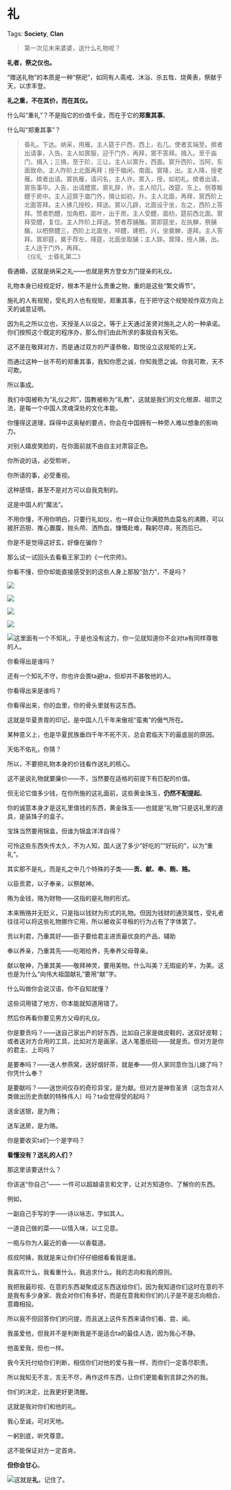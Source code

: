 # 礼

Tags: **Society**, **Clan**

> 第一次见未来婆婆，送什么礼物呢？



**礼者，祭之仪也。**

“赠送礼物”的本质是一种“祭祀”，如同有人斋戒、沐浴、杀五牲、烧黄表，祭献于天，以求丰登。

**礼之重，不在其价，而在其仪。**

什么叫“重礼”？不是指它的价值千金，而在于它的**郑重其事**。

什么叫“郑重其事”？


> 昏礼。下达。纳采，用雁。主人筵于户西，西上，右几。使者玄端至。摈者出请事，入告。主人如賔服，迎于门外，再拜，賔不答拜。揖入。至于庙门，揖入；三揖，至于阶，三让。主人以賔升，西面。賔升西阶。当阿，东面致命。主人阼阶上北面再拜；授于楹闲，南面。賔降，出。主人降，授老雁。摈者出请。賔执雁，请问名，主人许。賔入，授，如初礼。摈者出请，賔告事毕。入告，出请醴賔。賔礼辞，许。主人彻几，改筵，东上。侧尊甒醴于房中。主人迎賔于庿门外，揖让如初，升。主人北面，再拜，賔西阶上北面答拜。主人拂几授校，拜送。賔以几辟，北面设于坐，左之，西阶上答拜。赞者酌醴，加角柶，面叶，出于房。主人受醴，面枋，筵前西北面。賔拜受醴，复位。主人阼阶上拜送。赞者荐脯醢。賔即筵坐，左执觯，祭脯醢，以柶祭醴三，西阶上北面坐，啐醴，建柶，兴，坐奠觯，遂拜。主人答拜。賔即筵，奠于荐左，降筵，北面坐取脯；主人辞。賔降，授人脯，出。主人送于门外，再拜。  
> 《仪礼 · 士昏礼第二》

昏通婚，这就是纳采之礼——也就是男方登女方门提亲的礼仪。

礼物本身已经规定好，根本不是什么贵重之物，重的是这些“繁文缛节”。

施礼的人有规矩，受礼的人也有规矩，郑重其事，在于把守这个规矩视作双方向上天的诚意证明。

因为礼之所以立也，天授圣人以设之。等于上天通过圣贤对施礼之人的一种承诺。你们按照这个既定的程序办，那么你们由此所求的事就自有天佑。

这不是在敬拜对方，而是通过双方的严谨恭敬，取悦设立这规矩的上天。

而通过这种一丝不苟的郑重其事，我知你愿之诚，你知我愿之诚。你我可欺，天不可欺。

所以事成。

我们中国被称为“礼仪之邦”，国教被称为“礼教”，这就是我们的文化根源、祖宗之法，是每一个中国人灵魂深处的文化本能。

你懂得这道理，踩得中这奥秘的要点，你会在中国拥有一种旁人难以想象的影响力。

对别人嬉皮笑脸的，在你面前就不由自主对肃容正色。

你所说的话，必受聆听，

你所请的事，必受重视。

这种感情，甚至不是对方可以自我克制的。

这是中国人的“魔法”。

不用你懂，不用你明白，只要行礼如仪，也一样会让你满腔热血莫名的沸腾，可以披肝沥胆、推心置腹，抛头颅、洒热血，慷慨赴难，鞠躬尽瘁，死而后已。

你是不是觉得这好玄，好像在骗你？

那么试一试回头去看看王家卫的《一代宗师》。

你看不懂，但你却能直接感受到的这些人身上那股“劲力”，不是吗？

![](https://pic1.zhimg.com/50/v2-8c6cd3a201ef0045c3a702ac855ad545_720w.jpg?source=1940ef5c)  


![](https://picx.zhimg.com/50/v2-5f97ed68cc90bc3cf7abef5e78679630_720w.jpg?source=1940ef5c)  


![](https://picx.zhimg.com/50/v2-2f4e3000fdcd72316325de7f8acfb111_720w.jpg?source=1940ef5c)  


![](https://picx.zhimg.com/50/v2-500140b0133a6a635eb604c0f40d5d3a_720w.jpg?source=1940ef5c)  


![](https://picx.zhimg.com/50/v2-4c21c587e92f13e1c6fcec972b386baa_720w.jpg?source=1940ef5c)这里面有一个不知礼，于是也没有这力，你一见就知道你不会对ta有同样尊敬的人。

你看得出是谁吗？

还有一个知礼不守，你也许会畏ta避ta，但却并不甚敬他的人。

你看得出来是谁吗？

  


你看得出来，你的血里，你的骨头里就有这东西。

这就是华夏贵胄的印记，是中国人几千年来傲视“蛮夷”的傲气所在。

某种意义上，也是华夏民族垂四千年不死不灭，总会君临天下的最底层的原因。

天佑不佑礼，你猜？

  


所以，不要把礼物本身的价钱看作送礼的核心。

这不是说礼物就要廉价——不，当然要在适格的前提下有匹配的价值。

但无论它值多少钱，在你所施的这礼面前，这些黄金珠玉，**仍然不配提起**。

你的诚意本身才是这礼里值钱的东西，黄金珠玉——也就是“礼物”只是这礼里的道具，是装珠子的盒子。

宝珠当然要用锦盒，但谁为锦盒洋洋自得？

可怜这些东西失传太久，不为人知，国人送了多少“好吃的”“好玩的”，以为“重礼”。

其实那不是礼，而是礼之中几个特殊的子类——**贡、献、奉、贿、赂。**

以臣贡君，以子奉亲，以祭献神。

贿为金钱，赂为财物——这指的是礼物的形式。

本来贿赂并无贬义，只是指以钱财为形式的礼物。但因为钱财的通货属性，受礼者往往可以将这些礼物挪作它用，所以被收买寻租的行为占有了字体罢了。

贡以利君，乃重其好——臣子要给君主进贡最优良的产品，辅助

奉以养亲，乃重其先——吃喝给养，先奉养父母尊亲。

献以敬神，乃重其美——敬拜神灵，要用美物。什么叫美？无瑕疵的羊，为美。这也是为什么“向伟大祖国献礼”要用“献”字。

什么叫做你会说汉语，你不自知就懂？

这些词用错了地方，你本能就知道用错了。

  


然后你再看你要见男方父母的礼仪。

你是要贡吗？——送自己家出产的好东西，比如自己家是做皮鞋的，送双好皮鞋；或者送对方合用的工具，比如对方是画家，送人笔墨纸砚——就是贡。但对方是你的君主、上司吗？

是要奉吗？——送人参燕窝，送好烟好茶，就是奉——但人家同意你当儿媳了吗？你凭什么奉？

是要献吗？——送世间仅存的奇珍异宝，是为献。但对方是神哲圣贤（这包含对人类做出历史贡献的特殊伟人）吗？ta会觉得受的起吗？

送金送银，是为贿；

送车送房，是为赂。

你是要收买ta们一个是字吗？

  


**看懂没有？送礼的人们？**

  


那这里该要送什么？

你该送“你自己”—— 一件可以超越语言和文字，让对方知道你、了解你的东西。

例如，

一副自己手写的字——诗以咏志，字如其人。

一道自己做的菜——以情入味，以工见意。

一瓶与你为人最近的香——以香载道。

叔叔阿姨，我就是来让你们仔仔细细看看我是谁。

我喜欢什么，我看重什么，我追求什么。我的志向和我的原则。

我把我最珍视、在意的东西凝聚成这东西送给你们，因为我知道你们这时在意的不是我有多少身家、我会对你们有多好，而是在意我和你们的儿子是不是志向相合、意趣相投。

所以我不但回答你们的问提，而且送上这件东西来请你们看、尝、闻。

我虽爱他，但我并不是判断我是不是适合ta的最佳人选，因为我心不静。

他虽爱我，但也一样。

我今天托付给你们判断，相信你们对他的爱与我一样，而你们一定善尽职责。

所以我知无不言，言无不尽，再作这件东西，让你们更能看到言辞之外的我。

你们的决定，比我更好更清醒。

这就是我对你们和他的礼。

我心至诚，可对天地。

一躬到底，听凭尊意。

  


这不能保证对方一定首肯。

**但你会甘心**。

![](https://picx.zhimg.com/50/v2-52870d6f7e4d3a177148717a712db2f9_720w.jpg?source=1940ef5c)这就是**礼**，记住了。



